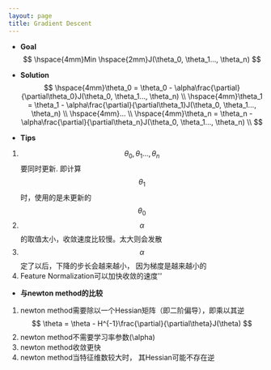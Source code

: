 ```yaml
---
layout: page
title: Gradient Descent
---
```

* __Goal__       
$$
\hspace{4mm}Min \hspace{2mm}J(\theta_0, \theta_1..., \theta_n)  
$$      

* __Solution__    
$$
\hspace{4mm}\theta_0 = \theta_0 - \alpha\frac{\partial}{\partial\theta_0}J(\theta_0, \theta_1..., \theta_n)   \\
\hspace{4mm}\theta_1 = \theta_1 - \alpha\frac{\partial}{\partial\theta_1}J(\theta_0, \theta_1..., \theta_n)   \\
\hspace{4mm}... \\
\hspace{4mm}\theta_n = \theta_n - \alpha\frac{\partial}{\partial\theta_n}J(\theta_0, \theta_1..., \theta_n)   \\
$$    

* __Tips__        
1.  $$\theta_0, \theta_1..., \theta_n$$要同时更新. 即计算$$\theta_1$$时，使用的是未更新的$$\theta_0$$
2.  $$\alpha$$的取值太小，收敛速度比较慢。太大则会发散
3.  $$\alpha$$定了以后，下降的步长会越来越小， 因为梯度是越来越小的
4.  Feature Normalization可以加快收敛的速度''

* __与newton method的比较__
1.  newton method需要除以一个Hessian矩阵（即二阶偏导），即乘以其逆
$$
\theta = \theta - H^{-1}\frac{\partial}{\partial\theta}J(\theta)   
$$    
2. newton method不需要学习率参数\(\alpha\)
3. newton method收敛更快
4. newton method当特征维数较大时， 其Hessian可能不存在逆
